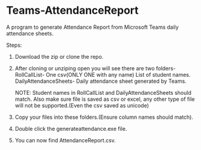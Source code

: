 # Teams-AttendanceReport
A program to generate Attendance Report from Microsoft Teams daily attendance sheets.

Steps:
1. Download the zip or clone the repo.
2. After cloning or unziping open you will see there are two folders-
    RollCallList- One csv(ONLY ONE with any name) List of student names.
    DailyAttendanceSheets- Daily attendance sheet generated by Teams.
    
    NOTE: Student names in RollCallList and DailyAttendanceSheets should match.
    Also make sure file is saved as csv or excel, any other type of file will not be supported.(Even the csv saved as unicode)
3. Copy your files into these folders.(Ensure column names should match).
4. Double click the generateattendance.exe file.
5. You can now find AttendanceReport.csv.

